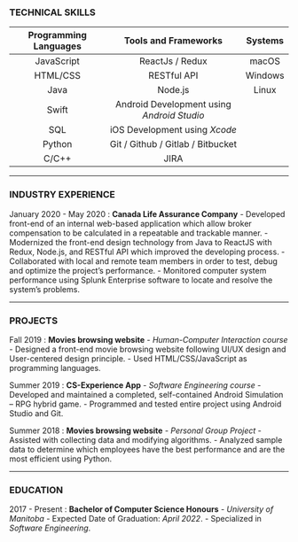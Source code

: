 ### TECHNICAL SKILLS

| Programming Languages |            Tools and Frameworks            | Systems |
| :-------------------: | :----------------------------------------: | :-----: |
|      JavaScript       |              ReactJs / Redux               |  macOS  |
|       HTML/CSS        |                RESTful API                 | Windows |
|         Java          |                  Node.js                   |  Linux  |
|         Swift         | Android Development using _Android Studio_ |
|          SQL          |       iOS Development using _Xcode_        |
|        Python         |     Git / Github / Gitlab / Bitbucket      |
|         C/C++         |                    JIRA                    |

---

### INDUSTRY EXPERIENCE

January 2020 - May 2020
: **Canada Life Assurance Company** 
    - Developed front-end of an internal web-based application which allow broker
compensation to be calculated in a repeatable and trackable manner. 
    - Modernized the front-end design technology from Java to ReactJS with Redux,
Node.js, and RESTful API which improved the developing process. 
    - Collaborated with local and remote team members in order to test, debug and
optimize the project’s performance. 
    - Monitored computer system performance using Splunk Enterprise software to
locate and resolve the system’s problems.

---

### PROJECTS

Fall 2019
: **Movies browsing website** - _Human-Computer Interaction course_ 
    - Designed a front-end movie browsing website following UI/UX design and
User-centered design principle. 
    - Used HTML/CSS/JavaScript as programming languages.

Summer 2019
: **CS-Experience App** - _Software Engineering course_ 
    - Developed and maintained a completed, self-contained Android Simulation –
RPG hybrid game. 
    - Programmed and tested entire project using Android Studio and Git.

Summer 2018
: **Movies browsing website** - _Personal Group Project_ 
    - Assisted with collecting data and modifying algorithms. 
    - Analyzed sample data to determine which employees have the best performance and are the most efficient using Python.

---

### EDUCATION

2017 - Present
: **Bachelor of Computer Science Honours** - _University of Manitoba_ 
    - Expected Date of Graduation: _April 2022_.
    - Specialized in _Software Engineering_.
